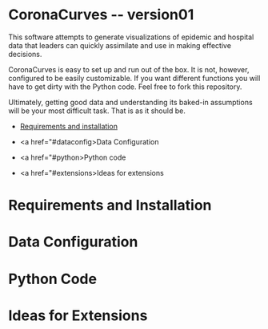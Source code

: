 # CoronaCurves -- version01

This software attempts to generate visualizations of epidemic and hospital data that leaders can quickly assimilate and use in making effective decisions.

CoronaCurves is easy to set up and run out of the box.  It is not, however, configured to be easily customizable.  If you want different functions you will have to get dirty with the Python code.  Feel free to fork this repository.

Ultimately, getting good data and understanding its baked-in assumptions will be your most difficult task.  That is as it should be.

* <a href="#requirements">Requirements and installation</a>

* <a href="#dataconfig>Data Configuration</a>

* <a href="#python>Python code</a>

* <a href="#extensions>Ideas for extensions</a>

<a name="requirements"></a>
# Requirements and Installation

<a name="dataconfig"></a>
# Data Configuration

<a name="python"></a>
# Python Code

<a name="extensions"></a>
# Ideas for Extensions
